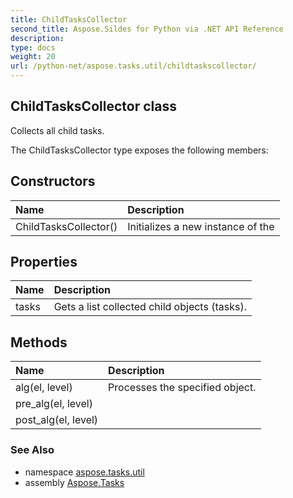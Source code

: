 ```yaml
---
title: ChildTasksCollector
second_title: Aspose.Sildes for Python via .NET API Reference
description: 
type: docs
weight: 20
url: /python-net/aspose.tasks.util/childtaskscollector/
---
```


## ChildTasksCollector class

Collects all child tasks.

The ChildTasksCollector type exposes the following members:
## Constructors
| Name | Description |
| :- | :- |
|ChildTasksCollector()|Initializes a new instance of the|
## Properties
| Name | Description |
| :- | :- |
|tasks|Gets a list collected child objects (tasks).|
## Methods
| Name | Description |
| :- | :- |
|alg(el, level)|Processes the specified object.|
|pre_alg(el, level)|  |
|post_alg(el, level)|  |

### See Also

* namespace [aspose.tasks.util](/tasks/python-net/aspose.tasks.util/)
* assembly [Aspose.Tasks](/tasks/python-net/)


